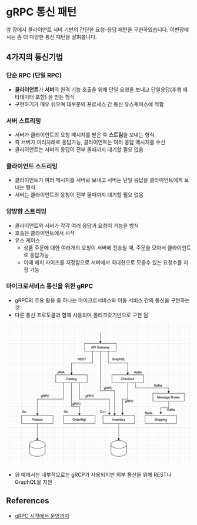 # gRPC 통신 패턴

앞 장에서 클라이언트 서버 기반의 간단한 요청-응답 패턴을 구현하였습니다. 이번장에서는 좀 더 다양한 통신 패턴을 살펴봅니다.

## 4가지의 통신기법

### 단순 RPC (단일 RPC)

* **클라이언트**가 **서버**의 원격 기능 호출을 위해 단일 요청을 보내고 단일응답(후행 메타데이터 포함) 을 받는 형식
* 구현하기가 매우 쉬우며 대부분의 프로세스 간 통신 유스케이스에 적합

### 서버 스트리밍

* 서버가 클라이언트의 요청 메시지를 받은 후 **스트림**을 보내는 형식
* 즉 서버가 여러차례로 응답가능, 클라이언트는 여러 응답 메시지를 수신
* 클라이언트는 서버의 응답이 전부 올때까지 대기할 필요 없음

### 클라이언트 스트리밍

* 클라이언트가 여러 메시지를 서버로 보내고 서버는 단일 응답을 클라이언트에게 보내는 형식
* 서버는 클라이언트의 응청이 전부 올때까지 대기할 필요 없음

### 양뱡향 스트리밍

* 클라이언트와 서버가 각각 여러 응답과 요청이 가능한 방식
* 호출은 클라이언트에서 시작
* 유스 케이스
  * 상품 주문에 대한 여러개의 요청이 서버에 전송될 때, 주문을 모아서 클라이언트로 응답가능
  * 이때 배치 사이즈를 지정함으로 서버에서 최대한으로 모을수 있는 요청수를 지정 가능 

### 마이크로서비스 통신을 위한 gRPC

* gRPC의 주요 활용 중 하나는 마이크로서비스와 이들 서비스 간의 통신을 구현하는 것
* 다른 통신 프로토콜과 함께 사용되며 폴리크랏기반으로 구현 됨

![](./images/03-microservice.png)

* 위 예에서는 내부적으로는 gRCP가 사용되지만 외부 통신을 위해 REST나 GraphQL을 지원
 

## References

* [gRPC 시작에서 운영까지](http://www.kyobobook.co.kr/product/detailViewKor.laf?ejkGb=KOR&mallGb=KOR&barcode=9791161754635&orderClick=LAG&Kc=)